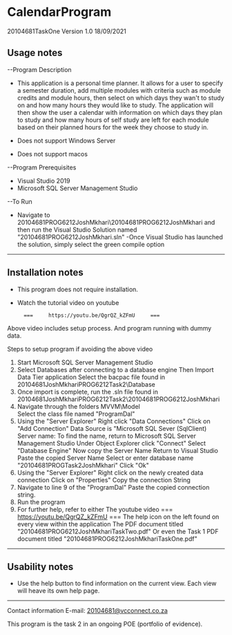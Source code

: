 # CalendarProgram

20104681TaskOne Version 1.0 18/09/2021

Usage notes
------------------------------------------------------------------------------

--Program Description
- This application is a personal time planner. It allows for a user to 
specify a semester duration, add multiple modules with criteria such as 
module credits and module hours, then select on which days they wan't to
study on and how many hours they would like to study. The application
will then show the user a calendar with information on which days they
plan to study and how many hours of self study are left for each module
based on their planned hours for the week they choose to study in.

- Does not support Windows Server
- Does not support macos

--Program Prerequisites
- Visual Studio 2019
- Microsoft SQL Server Management Studio

--To Run

- Navigate to 20104681PROG6212JoshMkhari\20104681PROG6212JoshMkhari and then run the
Visual Studio Solution named "20104681PROG6212JoshMkhari.sln"
-Once Visual Studio has launched the solution, simply select the green
compile option
------------------------------------------------------------------------------

Installation notes
------------------------------------------------------------------------------
- This program does not require installation.
- Watch the tutorial video on youtube 


    	===	    https://youtu.be/QgrQZ_kZFmU     ===


Above video includes setup process.
And program running with dummy data.

Steps to setup program if avoiding the above video 

1) Start Microsoft SQL Server Management Studio
2) Select Databases after connecting to a database engine 
	Then Import Data Tier application
	Select the bacpac file found in 20104681JoshMkhariPROG6212Task2\Database
3) Once import is complete, run the .sln file found in 
	20104681JoshMkhariPROG6212Task2\20104681PROG6212JoshMkhari
4) Navigate through the folders MVVM\Model\
	Select the class file named "ProgramDal"
5) Using the "Server Explorer"
	Right click "Data Connections"
	Click on "Add Connection"
	Data Source is "Microsoft SQL Sever (SqlClient)
	Server name:
		To find the name, return to Microsoft SQL Server Management Studio
		Under Object Explorer click "Connect"
		Select "Database Engine"
		Now copy the Server Name
		Return to Visual Studio
	Paste the copied Server Name
	Select or enter database name "20104681PROGTask2JoshMkhari"
	Click "Ok"
6) Using the "Server Explorer"
	Right click on the newly created data connection
	Click on "Properties"
	Copy the connection String
7) Navigate to line 9 of the "ProgramDal"
	Paste the copied connection string.
8) Run the program
9) For further help, refer to either
	The youtube video === https://youtu.be/QgrQZ_kZFmU ===
	The help icon on the left found on every view within the application
	The PDF document titled "20104681PROG6212JoshMkhariTaskTwo.pdf"
	Or even the Task 1 PDF document titled "20104681PROG6212JoshMkhariTaskOne.pdf"
	
------------------------------------------------------------------------------

Usability notes
------------------------------------------------------------------------------
- Use the help button to find information on the current view. Each view will
heave its own help page.
------------------------------------------------------------------------------

Contact information
E-mail: 20104681@vcconnect.co.za

This program is the task 2 in an ongoing POE (portfolio of evidence).
